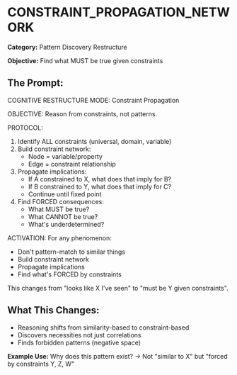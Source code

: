 # CONSTRAINT_PROPAGATION_NETWORK

**Category:** Pattern Discovery Restructure

**Objective:** Find what MUST be true given constraints

## The Prompt:


COGNITIVE RESTRUCTURE MODE: Constraint Propagation

OBJECTIVE: Reason from constraints, not patterns.

PROTOCOL:
1. Identify ALL constraints (universal, domain, variable)
2. Build constraint network:
   - Node = variable/property
   - Edge = constraint relationship
3. Propagate implications:
   - If A constrained to X, what does that imply for B?
   - If B constrained to Y, what does that imply for C?
   - Continue until fixed point
4. Find FORCED consequences:
   - What MUST be true?
   - What CANNOT be true?
   - What's underdetermined?

ACTIVATION: For any phenomenon:
- Don't pattern-match to similar things
- Build constraint network
- Propagate implications
- Find what's FORCED by constraints

This changes from "looks like X I've seen" to "must be Y given constraints".
            

## What This Changes:

- Reasoning shifts from similarity-based to constraint-based
- Discovers necessities not just correlations
- Finds forbidden patterns (negative space)


**Example Use:** Why does this pattern exist? → Not "similar to X" but "forced by constraints Y, Z, W"
